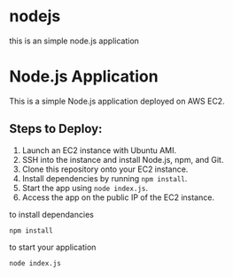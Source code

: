 # nodejs
this is an simple node.js application 

# Node.js Application

This is a simple Node.js application deployed on AWS EC2.

## Steps to Deploy:

1. Launch an EC2 instance with Ubuntu AMI.
2. SSH into the instance and install Node.js, npm, and Git.
3. Clone this repository onto your EC2 instance.
4. Install dependencies by running `npm install`.
5. Start the app using `node index.js`.
6. Access the app on the public IP of the EC2 instance.


to install dependancies 
```
npm install
```

to start your application 
```
node index.js
```



